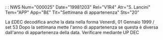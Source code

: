  :  : NWS Num="000025" Date="19981203" Rel="V1R4" Atr="S. Lancini" Tem="APP" App="B£" Tit="Settimana di appartenenza" Sts="20"

La £DEC decodifica anche la data nella forma
Venerdì, 01 Gennaio 1999 / set 53
Dopo la settimana mette l'anno di appartenenza se questa è diversa dall'anno di appartenenza della
data.
Verificare mediante UP DEC

